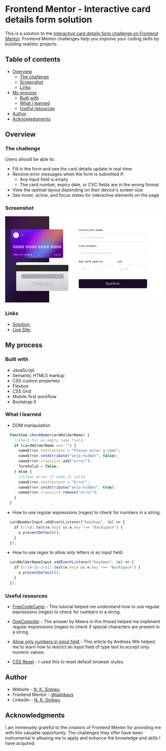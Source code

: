 # Frontend Mentor - Interactive card details form solution

This is a solution to the [Interactive card details form challenge on Frontend Mentor](https://www.frontendmentor.io/challenges/interactive-card-details-form-XpS8cKZDWw). Frontend Mentor challenges help you improve your coding skills by building realistic projects. 

## Table of contents

- [Overview](#overview)
  - [The challenge](#the-challenge)
  - [Screenshot](#screenshot)
  - [Links](#links)
- [My process](#my-process)
  - [Built with](#built-with)
  - [What I learned](#what-i-learned)
  - [Useful resources](#useful-resources)
- [Author](#author)
- [Acknowledgments](#acknowledgments)

## Overview

### The challenge

Users should be able to:

- Fill in the form and see the card details update in real-time
- Receive error messages when the form is submitted if:
  - Any input field is empty
  - The card number, expiry date, or CVC fields are in the wrong format
- View the optimal layout depending on their device's screen size
- See hover, active, and focus states for interactive elements on the page

### Screenshot

![Screenshot](./assets/images/screenshot.png)

### Links

- [Solution: ](https://your-solution-url.com)
- [Live Site: ](https://zippy-paprenjak-a96268.netlify.app)

## My process

### Built with

- JavaScript
- Semantic HTML5 markup
- CSS custom properties
- Flexbox
- CSS Grid
- Mobile-first workflow
- Bootstrap 5


### What I learned
* DOM manipulation
```js
  function checkName(cardHolderName) {
    //Check for an empty name field
    if (cardHolderName === "") {
      nameError.textContent = "Please enter a name";
      nameError.setAttribute("aria-hidden", false);
      nameError.classList.add("error");
      formValid = false;
    } else {
      //clear error if name is valid
      nameError.textContent = "Error";
      nameError.setAttribute("aria-hidden", true);
      nameError.classList.remove("error");
    }
  }
```

* How to use regular expressions (regex) to check for numbers in a string.

```js
  cardNumberInput.addEventListener("keydown", (e) => {
    if (!/\d/.test(e.key) && e.key !== "Backspace") {
      e.preventDefault();
    }
  });
```

* How to use regex to allow only letters in an input field.
```js
  cardHolderNameInput.addEventListener("keydown", (e) => {
    if (!/[A-Za-z\s]/.test(e.key) && e.key !== "Backspace") {
      e.preventDefault();
    }
  });
```

### Useful resources

- [FreeCodeCamp](https://www.freecodecamp.org/news/regular-expressions-for-beginners/?source=post_page-----f7d05830f956--------------------------------) - This tutorial helped me understand how to use regular expressions (regex) to check for numbers in a string.

- [OneCompiler](https://onecompiler.com/questions/3xnp9df38/-javascript-how-to-check-for-special-characters-present-in-a-string#) - The answer by Meera in this thread helped me impliment regular expressions (regex) to check if special characters are present in a string.

- [Allow only numbers in input field](https://awik.io/allow-numbers-input-field-javascript/) - This article by Andreas Wik helped me to learn how to restrict an input field of type text to accept only numeric values.

- [CSS Reset](https://gist.github.com/Asjas/4b0736108d56197fce0ec9068145b421) - I used this to reset default browser styles.

## Author

- Website - [N. K. Siokwu](https://ladykays.github.io/my-react-portfolio/)
- Frontend Mentor - [@ladykays](https://www.frontendmentor.io/profile/ladykays)
- Linkedin - [N. K. Siokwu](https://www.linkedin.com/in/ndidiamaka-siokwu-67b1a6267/)


## Acknowledgments

I am immensely grateful to the creators of Frontend Mentor for providing me with this valuable opportunity. The challenges they offer have been instrumental in allowing me to apply and enhance the knowledge and skills I have acquired.

